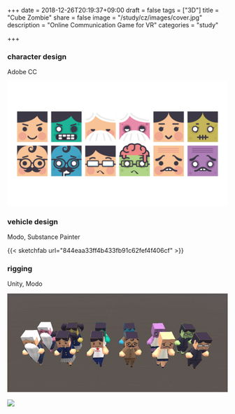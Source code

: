 +++
date = 2018-12-26T20:19:37+09:00
draft = false
tags = ["3D"]
title = "Cube Zombie"
share = false
image = "/study/cz/images/cover.jpg"
description = "Online Communication Game for VR"
categories = "study"

+++

### character design

Adobe CC

![](images/cover.jpg)

### vehicle design

Modo, Substance Painter

{{< sketchfab url="844eaa33ff4b433fb91c62fef4f406cf" >}}

### rigging

Unity, Modo

![](images/cz_00.gif)

![](images/cz_01.gif)
